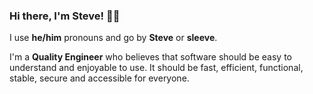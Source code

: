 ### Hi there, I'm Steve! 👋🏼

I use **he/him** pronouns and go by **Steve** or **sleeve**.

I'm a **Quality Engineer** who believes that software should be easy to understand and enjoyable to use. It should be fast, efficient, functional, stable, secure and accessible for everyone.
